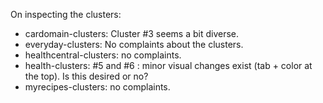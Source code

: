 On inspecting the clusters:

* cardomain-clusters: Cluster #3 seems a bit diverse.
* everyday-clusters: No complaints about the clusters.
* healthcentral-clusters: no complaints.
* health-clusters: #5 and #6 : minor visual changes exist (tab + color
  at the top). Is this desired or no?
* myrecipes-clusters: no complaints.



